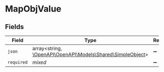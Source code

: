 # MapObjValue


## Fields

| Field                                                                                             | Type                                                                                              | Required                                                                                          | Description                                                                                       |
| ------------------------------------------------------------------------------------------------- | ------------------------------------------------------------------------------------------------- | ------------------------------------------------------------------------------------------------- | ------------------------------------------------------------------------------------------------- |
| `json`                                                                                            | array<string, [\OpenAPI\OpenAPI\Models\Shared\SimpleObject](../../Models/Shared/SimpleObject.md)> | :heavy_minus_sign:                                                                                | N/A                                                                                               |
| `required`                                                                                        | *mixed*                                                                                           | :heavy_minus_sign:                                                                                | N/A                                                                                               |